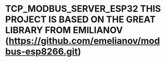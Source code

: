 # TCP_MODBUS_SERVER_ESP32 THIS PROJECT IS BASED ON THE GREAT LIBRARY FROM EMILIANOV (https://github.com/emelianov/modbus-esp8266.git)
